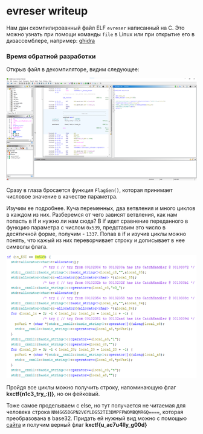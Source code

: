# evreser writeup

Нам дан скомпилированный файл ELF `evreser` написанный на C. Это можно узнать при помощи команды `file` в Linux или при открытие его в дизассемблере, например: [ghidra](https://github.com/NationalSecurityAgency/ghidra)

### Время обратной разработки

Открыв файл в декомпиляторе, видим следующее:

![alt text](./img/image.png)

Сразу в глаза бросается функция `FlagGen()`, которая принимает числовое значение в качестве параметра. 

Изучим ее подробнее. Куча переменных, два ветвления и много циклов в каждом из них. Разберемся от чего зависят ветвления, как нам попасть в if и нужно ли нам сюда? В if идет сравнение переданного в функцию параметра с числом `0x539`, представим это число в десятичной форме, получим - `1337`. Попав в if и изучив циклы можно понять, что кажый из них переворчивает строку и дописывает в нее символы флага.

![alt text](./img/image-1.png)

Пройдя все циклы можно получить строку, напоминающую флаг **kxctf{n1c3_try_:))}**, но он фейковый.

Тоже самое проделываем с else, но тут получается не читаемая для человека строка `NN4GG5DGPN2V6YLDG52TI3DMPFPWOMBQMR6Q====`, которая преобразована в base32.  Придать ей нужный вид можно с помощью [сайта](https://emn178.github.io/online-tools/base32_decode.html) и получим верный флаг **kxctf{u_ac7u4lly_g00d}**
